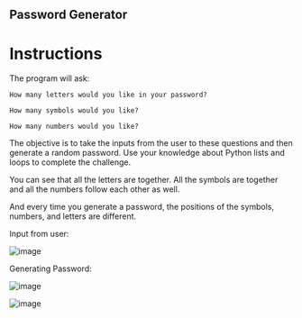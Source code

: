 ## Password Generator

# Instructions

The program will ask:
```
How many letters would you like in your password?
```
```
How many symbols would you like?
```
```
How many numbers would you like?
```
The objective is to take the inputs from the user to these questions and then generate a random password. Use your knowledge about Python lists and loops to complete the challenge. 

You can see that all the letters are together. All the symbols are together and all the numbers follow each other as well. 

And every time you generate a password, the positions of the symbols, numbers, and letters are different. 

Input from user:

![image](https://user-images.githubusercontent.com/67437394/212794293-f3478994-1280-4efb-bed3-5945e8a5d88b.png)

Generating Password:

![image](https://user-images.githubusercontent.com/67437394/212794450-29d5bdbe-84bd-4d12-bf66-521c5629538c.png)

![image](https://user-images.githubusercontent.com/67437394/212794485-74b89986-c872-4f65-8f5c-dff8267725c6.png)
